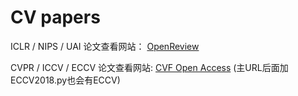# CV papers
ICLR / NIPS / UAI 论文查看网站： [OpenReview](https://openreview.net/)

CVPR / ICCV / ECCV 论文查看网站: [CVF Open Access](http://openaccess.thecvf.com/menu.py) (主URL后面加ECCV2018.py也会有ECCV)
